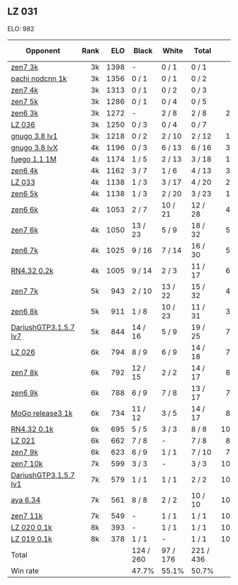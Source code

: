 ## LZ 031 ##

ELO: 982

Opponent | Rank | ELO | Black | White | Total | Win rate
---------|-----:|----:|-------|-------|-------|-------:
[zen7 3k](zen7%203k.md) | 3k | 1398 | - | 0 / 1 | 0 / 1 | 0.0%
[pachi nodcnn 1k](pachi%20nodcnn%201k.md) | 3k | 1356 | 0 / 1 | 0 / 1 | 0 / 2 | 0.0%
[zen7 4k](zen7%204k.md) | 3k | 1313 | 0 / 1 | 0 / 2 | 0 / 3 | 0.0%
[zen7 5k](zen7%205k.md) | 3k | 1286 | 0 / 1 | 0 / 4 | 0 / 5 | 0.0%
[zen6 3k](zen6%203k.md) | 3k | 1272 | - | 2 / 8 | 2 / 8 | 25.0%
[LZ 036](LZ%20036.md) | 3k | 1250 | 0 / 3 | 0 / 4 | 0 / 7 | 0.0%
[gnugo 3.8 lv1](gnugo%203.8%20lv1.md) | 3k | 1218 | 0 / 2 | 2 / 10 | 2 / 12 | 16.7%
[gnugo 3.8 lvX](gnugo%203.8%20lvX.md) | 4k | 1196 | 0 / 3 | 6 / 13 | 6 / 16 | 37.5%
[fuego 1.1 1M](fuego%201.1%201M.md) | 4k | 1174 | 1 / 5 | 2 / 13 | 3 / 18 | 16.7%
[zen6 4k](zen6%204k.md) | 4k | 1162 | 3 / 7 | 1 / 6 | 4 / 13 | 30.8%
[LZ 033](LZ%20033.md) | 4k | 1138 | 1 / 3 | 3 / 17 | 4 / 20 | 20.0%
[zen6 5k](zen6%205k.md) | 4k | 1138 | 1 / 3 | 2 / 20 | 3 / 23 | 13.0%
[zen6 6k](zen6%206k.md) | 4k | 1053 | 2 / 7 | 10 / 21 | 12 / 28 | 42.9%
[zen7 6k](zen7%206k.md) | 4k | 1050 | 13 / 23 | 5 / 9 | 18 / 32 | 56.3%
[zen6 7k](zen6%207k.md) | 4k | 1025 | 9 / 16 | 7 / 14 | 16 / 30 | 53.3%
[RN4.32 0.2k](RN4.32%200.2k.md) | 4k | 1005 | 9 / 14 | 2 / 3 | 11 / 17 | 64.7%
[zen7 7k](zen7%207k.md) | 5k | 943 | 2 / 10 | 13 / 22 | 15 / 32 | 46.9%
[zen6 8k](zen6%208k.md) | 5k | 911 | 1 / 8 | 10 / 23 | 11 / 31 | 35.5%
[DariushGTP3.1.5.7 lv7](DariushGTP3.1.5.7%20lv7.md) | 5k | 844 | 14 / 16 | 5 / 9 | 19 / 25 | 76.0%
[LZ 026](LZ%20026.md) | 6k | 794 | 8 / 9 | 6 / 9 | 14 / 18 | 77.8%
[zen7 8k](zen7%208k.md) | 6k | 792 | 12 / 15 | 2 / 2 | 14 / 17 | 82.4%
[zen6 9k](zen6%209k.md) | 6k | 788 | 6 / 9 | 7 / 8 | 13 / 17 | 76.5%
[MoGo release3 1k](MoGo%20release3%201k.md) | 6k | 734 | 11 / 12 | 3 / 5 | 14 / 17 | 82.4%
[RN4.32 0.1k](RN4.32%200.1k.md) | 6k | 695 | 5 / 5 | 3 / 3 | 8 / 8 | 100.0%
[LZ 021](LZ%20021.md) | 6k | 662 | 7 / 8 | - | 7 / 8 | 87.5%
[zen7 9k](zen7%209k.md) | 6k | 623 | 6 / 9 | 1 / 1 | 7 / 10 | 70.0%
[zen7 10k](zen7%2010k.md) | 7k | 599 | 3 / 3 | - | 3 / 3 | 100.0%
[DariushGTP3.1.5.7 lv1](DariushGTP3.1.5.7%20lv1.md) | 7k | 579 | 1 / 1 | 1 / 1 | 2 / 2 | 100.0%
[aya 6.34](aya%206.34.md) | 7k | 561 | 8 / 8 | 2 / 2 | 10 / 10 | 100.0%
[zen7 11k](zen7%2011k.md) | 7k | 549 | - | 1 / 1 | 1 / 1 | 100.0%
[LZ 020 0.1k](LZ%20020%200.1k.md) | 8k | 393 | - | 1 / 1 | 1 / 1 | 100.0%
[LZ 019 0.1k](LZ%20019%200.1k.md) | 8k | 378 | 1 / 1 | - | 1 / 1 | 100.0%
Total | | | 124 / 260 | 97 / 176 | 221 / 436 | 
Win rate| | | 47.7% | 55.1% | 50.7% | 
